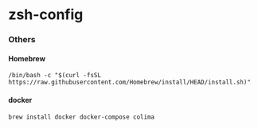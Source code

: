 # zsh-config


### Others

#### Homebrew
~~~
/bin/bash -c "$(curl -fsSL https://raw.githubusercontent.com/Homebrew/install/HEAD/install.sh)"
~~~

#### docker
~~~
brew install docker docker-compose colima
~~~